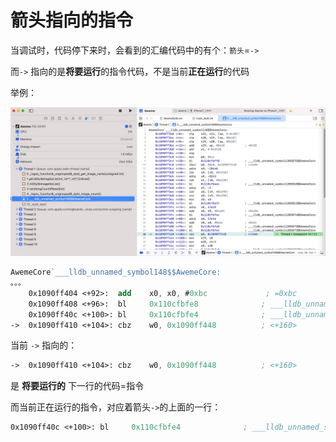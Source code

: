 # 箭头指向的指令

当调试时，代码停下来时，会看到的汇编代码中的有个：`箭头`=`->`

而`->` 指向的是**将要运行**的指令代码，不是当前**正在运行**的代码

举例：

![arrow_next_run_instruction](../assets/img/arrow_next_run_instruction.jpg)

```nasm
AwemeCore`___lldb_unnamed_symbol148$$AwemeCore:
。。。
    0x1090ff404 <+92>:  add    x0, x0, #0xbc             ; =0xbc 
    0x1090ff408 <+96>:  bl     0x110cfbfe8              ; ___lldb_unnamed_symbol1205873$$AwemeCore
    0x1090ff40c <+100>: bl     0x110cfbfe4              ; ___lldb_unnamed_symbol1205872$$AwemeCore
->  0x1090ff410 <+104>: cbz    w0, 0x1090ff448          ; <+160>
```

当前 `->` 指向的：

```nasm
->  0x1090ff410 <+104>: cbz    w0, 0x1090ff448          ; <+160>
```

是 **将要运行的** 下一行的代码=指令

而当前正在运行的指令，对应着箭头`->`的上面的一行：

```nasm
0x1090ff40c <+100>: bl     0x110cfbfe4              ; ___lldb_unnamed_symbol1205872$$AwemeCore
```
